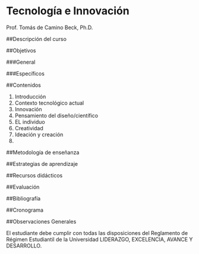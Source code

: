 # Tecnología e Innovación

Prof. Tomás de Camino Beck, Ph.D.


##Descripción del curso


##Objetivos

###General


###Específicos


##Contenidos

1. Introducción
  1. Contexto tecnológico actual
  2. Innovación
  3. Pensamiento del diseño/científico
2. EL individuo
  1. Creatividad
  2. Ideación y creación
  3. 


##Metodología de enseñanza

##Estrategias de aprendizaje

##Recursos didácticos

##Evaluación


##Bibliografía

##Cronograma



##Observaciones Generales

El estudiante debe cumplir con todas las disposiciones del Reglamento de Régimen Estudiantil de la Universidad LIDERAZGO, EXCELENCIA, AVANCE Y DESARROLLO. 



